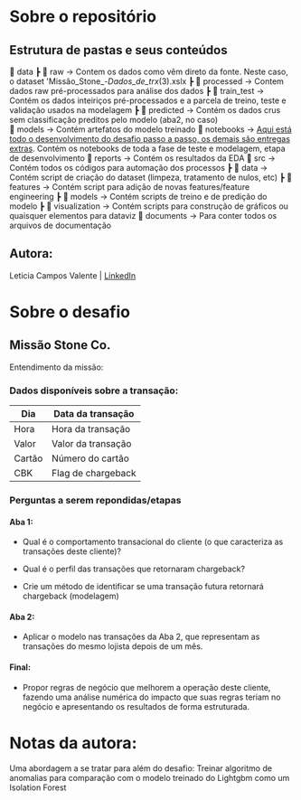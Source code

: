 # Sobre o repositório
## Estrutura de pastas e seus conteúdos
📂 data
 ┣ 📂 raw -> Contem os dados como vêm direto da fonte. Neste caso, o dataset 'Missão_Stone_-_Dados_de_trx_(3).xslx
 ┣ 📂 processed -> Contem dados raw pré-processados para análise dos dados
 ┣ 📂 train_test -> Contém os dados inteiriços pré-processados e a parcela de treino, teste e validação usados na modelagem 
 ┣ 📂 predicted -> Contém os dados crus sem classificação preditos pelo modelo (aba2, no caso)     
📂 models -> Contém artefatos do modelo treinado
📂 notebooks -> <u>Aqui está todo o desenvolvimento do desafio passo a passo, os demais são entregas extras</u>. Contém os notebooks de toda a fase de teste e modelagem, etapa de desenvolvimento
📂 reports -> Contém os resultados da EDA
📂 src -> Contém todos os códigos para automação dos processos
 ┣ 📂 data -> Contém script de criação do dataset (limpeza, tratamento de nulos, etc)
 ┣ 📂 features -> Contém script para adição de novas features/feature engineering
 ┣ 📂 models -> Contém scripts de treino e de predição do modelo
 ┣ 📂 visualization -> Contém scripts para construção de gráficos ou quaisquer elementos para dataviz
📂 documents -> Para conter todos os arquivos de documentação
    
## Autora:
Leticia Campos Valente | [LinkedIn](https://www.linkedin.com/in/leticia-campos-valente/)

# Sobre o desafio
## Missão Stone Co.
Entendimento da missão:
### **Dados disponíveis sobre a transação:**
| Dia    | Data da transação  |
|--------|--------------------|
| Hora   | Hora da transação  |
| Valor  | Valor da transação |
| Cartão | Número do cartão   |
| CBK    | Flag de chargeback |

### **Perguntas a serem repondidas/etapas**
#### Aba 1:
- Qual é o comportamento transacional do cliente (o que caracteriza as transações deste cliente)?

- Qual é o perfil das transações que retornaram chargeback?

- Crie um método de identificar se uma transação futura retornará chargeback (modelagem)

#### Aba 2: 
- Aplicar o modelo nas transações da Aba 2, que representam as transações do mesmo lojista depois de um mês.

#### Final:
- Propor regras de negócio que melhorem a operação deste cliente, fazendo uma análise numérica do impacto que suas regras teriam no negócio e apresentando os resultados de forma estruturada.

# Notas da autora:
Uma abordagem a se tratar para além do desafio: Treinar algoritmo de anomalias para comparação com o modelo treinado do Lightgbm como um Isolation Forest


